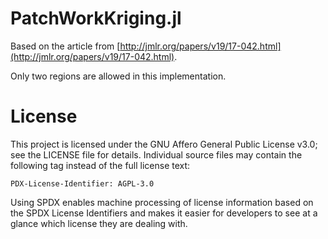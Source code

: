 # PatchWorkKriging.jl
Based on the article from [http://jmlr.org/papers/v19/17-042.html](http://jmlr.org/papers/v19/17-042.html).

Only two regions are allowed in this implementation.

# License
This project is licensed under the GNU Affero General Public License v3.0; see the LICENSE file for details. Individual source files may contain the following tag instead of the full license text:
```
PDX-License-Identifier: AGPL-3.0
```

Using SPDX enables machine processing of license information based on the SPDX License Identifiers and makes it easier for developers to see at a glance which license they are dealing with.